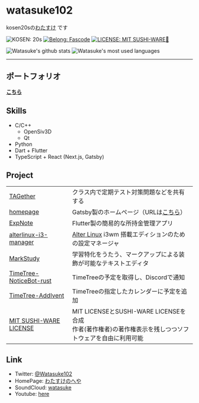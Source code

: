 # watasuke102
kosen20sの[わたすけ](https://twitter.com/Watasuke102) です

![KOSEN: 20s](https://img.shields.io/badge/KOSEN-20s-green?style=for-the-badge)
[![Belong: Fascode](https://img.shields.io/badge/Belongs-Fascode-blue?style=for-the-badge)](https://fascode.net/en/)
[![LICENSE: MIT SUSHI-WARE🍣](https://raw.githubusercontent.com/watasuke102/mit-sushi-ware/master/MIT-SUSHI-WARE.svg)](https://github.com/watasuke102/mit-sushi-ware)  

![Watasuke's github stats](https://github-readme-stats.vercel.app/api?username=watasuke102&count_private=true&show_icons=true&theme=tokyonight)
![Watasuke's most used languages](https://github-readme-stats.vercel.app/api/top-langs/?username=watasuke102&layout=compact&theme=tokyonight)

---

## ポートフォリオ
**[こちら](https://watasuke.net/portfolio)**

## Skills 
  - C/C++
    - OpenSiv3D
    - Qt
  - Python
  - Dart + Flutter
  - TypeScript + React (Next.js, Gatsby)

## Project
<table>
  <tr>
    <td><a href="https://github.com/watasuke102/TAGether">TAGether</a></td>
    <td>クラス内で定期テスト対策問題などを共有する</td>
  </tr>
  <tr>
    <td><a href="https://github.com/watasuke102/watasuke.net">homepage</a></td>
    <td>Gatsby製のホームページ（URLは<a href="https://watasuke.net">こちら</a>） </td>
  </tr>
  <tr>
    <td><a href="https://github.com/watasuke102/ExpNote">ExpNote</a></td>
    <td>Flutter製の簡易的な所持金管理アプリ</td>
  </tr>
  <tr>
    <td><a href="https://github.com/FascodeNet/alterlinux-i3-manager">alterlinux-i3-manager</a></td>
    <td><a href="https://fascode.net/projects/linux/alter/">Alter Linux</a> i3wm 搭載エディションのための設定マネージャ</td>
  </tr>
  <tr>
    <td><a href="https://github.com/watasuke102/MarkStudy">MarkStudy</a></td>
    <td>学習特化をうたう、マークアップによる装飾が可能なテキストエディタ </td>
  </tr>
  <tr>
    <td><a href="https://github.com/watasuke102/TimeTree-NoticeBot-rust">TimeTree-NoticeBot-rust</a></td>
    <td>TimeTreeの予定を取得し、Discordで通知 </td>
  </tr>
  <tr>
    <td><a href="https://github.com/watasuke102/TimeTree-AddIvent">TimeTree-AddIvent</a></td>
    <td>TimeTreeの指定したカレンダーに予定を追加 </td>
  </tr>
  <tr>
    <td><a href="https://github.com/watasuke102/mit-sushi-ware">MIT SUSHI-WARE LICENSE</a></td>
    <td>MIT LICENSEとSUSHI-WARE LICENSEを合成<br>作者(著作権者)の著作権表示を残しつつソフトウェアを自由に利用可能</td>
  </tr>
</table>
  
## Link
  - Twitter: [@Watasuke102](https://twitter.com/Watasuke102)  
  - HomePage: [わたすけのへや](https://watasuke.tk)  
  - SoundCloud: [watasuke](https://soundcloud.com/watasuke)  
  - Youtube: [here](https://www.youtube.com/channel/UCAX7m91OThALVORxdyKEhNA)
